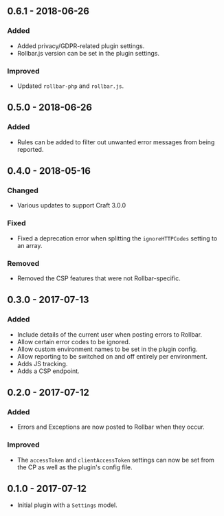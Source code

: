 ## 0.6.1 - 2018-06-26

### Added

* Added privacy/GDPR-related plugin settings.
* Rollbar.js version can be set in the plugin settings.

### Improved

* Updated `rollbar-php` and `rollbar.js`.

## 0.5.0 - 2018-06-26

### Added

* Rules can be added to filter out unwanted error messages from being reported.

## 0.4.0 - 2018-05-16

### Changed

* Various updates to support Craft 3.0.0

### Fixed

* Fixed a deprecation error when splitting the `ignoreHTTPCodes` setting to an array.

### Removed

* Removed the CSP features that were not Rollbar-specific.

## 0.3.0 - 2017-07-13

### Added

* Include details of the current user when posting errors to Rollbar.
* Allow certain error codes to be ignored.
* Allow custom environment names to be set in the plugin config.
* Allow reporting to be switched on and off entirely per environment.
* Adds JS tracking.
* Adds a CSP endpoint.

## 0.2.0 - 2017-07-12

### Added

* Errors and Exceptions are now posted to Rollbar when they occur.

### Improved

* The `accessToken` and `clientAccessToken` settings can now be set from the CP as well as the plugin's config file.

## 0.1.0 - 2017-07-12

* Initial plugin with a `Settings` model.